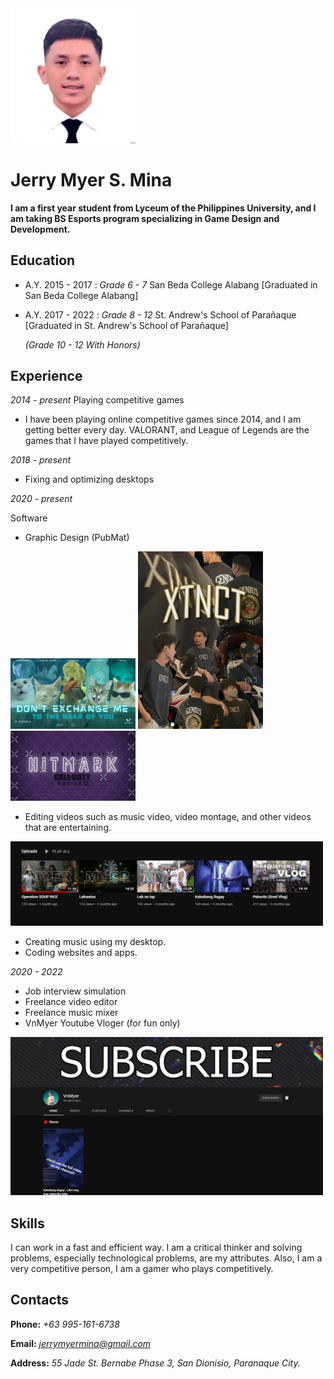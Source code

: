 <img src="307261218_472623548102558_795121629330015553_n.jpg" width="200">

# Jerry Myer S. Mina

**I am a first year student from Lyceum of the Philippines University, and I am taking BS Esports program specializing in Game Design and Development.**

## Education

* A.Y. 2015 - 2017 :
*Grade 6 - 7*
San Beda College Alabang
[Graduated in San Beda College Alabang]
* A.Y. 2017 - 2022 :
*Grade 8 - 12*
St. Andrew's School of Parañaque 
[Graduated in St. Andrew's School of Parañaque]

  *(Grade 10 - 12 With Honors)*


## Experience

*2014 - present*
Playing competitive games
* I have been playing online competitive games
since 2014, and I am getting better every day. VALORANT, and League of Legends are the games that I have played competitively.

*2018 - present*
* Fixing and optimizing desktops

*2020 - present*

Software
* Graphic Design (PubMat)

<img src="Don't exchange me to the near of you.jpg" width="200"> <img src="Untitled design (2).jpg" width="200">
<img src="HITMARK.jpg" width="200">
* Editing videos such as music video, video
montage, and other videos that are
entertaining.
<img src="youtube(1).PNG" width="500">

* Creating music using my desktop.
* Coding websites and apps.

*2020 - 2022*
* Job interview simulation
* Freelance video editor
* Freelance music mixer
* VnMyer Youtube Vloger (for fun only)

<img src="youtube.PNG" width="500">

## Skills

I can work in a fast and efficient way. I am a critical thinker and solving problems, especially technological problems, are my attributes. Also, I am a very competitive person, I am a gamer who plays competitively.

## Contacts

**Phone:**    *+63 995-161-6738*

**Email:**    *jerrymyermina@gmail.com*

**Address:**    *55 Jade St. Bernabe Phase 3, San Dionisio, Paranaque City.*


